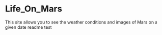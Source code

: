 # Life_On_Mars
This site allows you to see the weather conditions and images of Mars on a given date
readme test 

